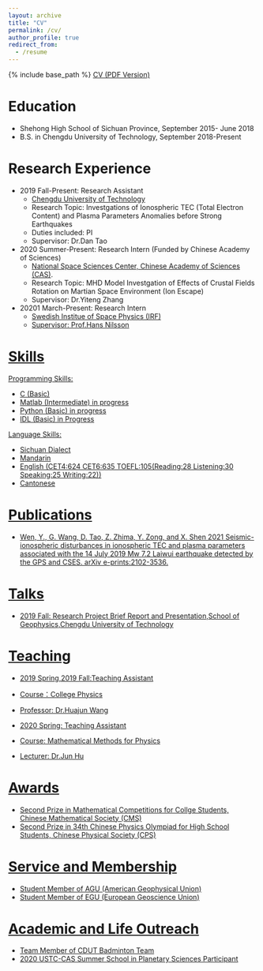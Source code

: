 ```yaml
---
layout: archive
title: "CV"
permalink: /cv/
author_profile: true
redirect_from:
  - /resume
---
```


{% include base_path %}
[CV (PDF Version)](http://YuanZhengWen.github.io/files/CV.pdf)

Education
======
* Shehong High School of Sichuan Province, September 2015- June 2018
* B.S. in Chengdu University of Technology, September 2018-Present

Research Experience
======
* 2019 Fall-Present: Research Assistant
  * <a href="http://www.cdut.edu.cn/">Chengdu University of Technology</a>
  * Research Topic: Investgations of Ionospheric TEC (Total Electron Content) and Plasma Parameters Anomalies before Strong Earthquakes
  * Duties included: PI
  * Supervisor: Dr.Dan Tao
* 2020 Summer-Present: Research Intern (Funded by Chinese Academy of Sciences)
  * <a href="http://english.nssc.cas.cn/">National Space Sciences Center, Chinese Academy of Sciences (CAS)</a>.
  * Research Topic: MHD Model Investgation of Effects of Crustal Fields Rotation on Martian Space Environment (Ion Escape)
  * Supervisor: Dr.Yiteng Zhang
* 20201 March-Present: Research Intern
  * <a href="https://www.irf.se/en/">Swedish Institue of Space Physics (IRF)
  * Supervisor: Prof.Hans Nilsson 

  
Skills
======
Programming Skills:
* C (Basic)
* Matlab (Intermediate) in progress
* Python (Basic) in progress
* IDL (Basic) in Progress

Language Skills:
* Sichuan Dialect
* Mandarin
* English (CET4:624 CET6:635 TOEFL:105(Reading:28 Listening:30 Speaking:25 Writing:22))
* Cantonese


Publications
======
* Wen, Y., G. Wang, D. Tao, Z. Zhima, Y. Zong, and X. Shen 2021 Seismic-ionospheric disturbances in ionospheric TEC and plasma parameters associated with the 14 July 2019 Mw 7.2 Laiwui earthquake detected by the GPS and CSES. arXiv e-prints:2102-3536.
  
Talks
======
* 2019 Fall: Research Project Brief Report and Presentation,School of Geophysics,Chengdu University of Technology
  
Teaching
======
* 2019 Spring,2019 Fall:Teaching Assistant
* Course：College Physics
* Professor: Dr.Huajun Wang

* 2020 Spring: Teaching Assistant
* Course: Mathematical Methods for Physics
* Lecturer: Dr.Jun Hu
  
Awards
======
* Second Prize in Mathematical Competitions for Collge Students, Chinese Mathematical Society (CMS)
* Second Prize in 34th Chinese Physics Olympiad for High School Students, Chinese Physical Society (CPS)

Service and Membership
======
* Student Member of AGU (American Geophysical Union)
* Student Member of EGU (European Geoscience Union)

Academic and Life Outreach
======
* Team Member of CDUT Badminton Team
* [2020 USTC-CAS Summer School in Planetary Sciences Participant](http://YuanZhengWen.github.io/files/certificate.pdf
)
